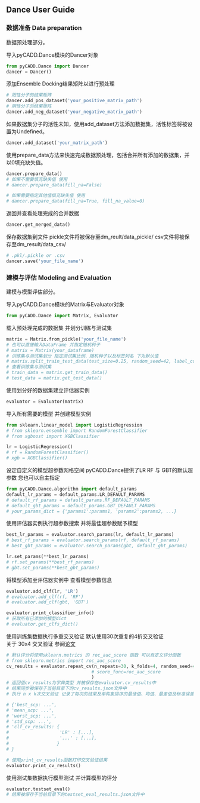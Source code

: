 ## Dance User Guide

### 数据准备 Data preparation
数据预处理部分。

导入pyCADD.Dance模块的Dancer对象
```python
from pyCADD.Dance import Dancer
dancer = Dancer()
```

添加Ensemble Docking结果矩阵以进行预处理
```python
# 阳性分子的结果矩阵
dancer.add_pos_dataset('your_positive_matrix_path')
# 阴性分子的结果矩阵
dancer.add_neg_dataset('your_negative_matrix_path')
```

如果数据集分子的活性未知，使用add_dataset方法添加数据集，活性标签将被设置为Undefined。
```python
dancer.add_dataset('your_matrix_path')
```

使用prepare_data方法来快速完成数据预处理，包括合并所有添加的数据集，并以0填充缺失值。
```python
dancer.prepare_data()
# 如果不需要填充缺失值 使用
# dancer.prepare_data(fill_na=False)

# 如果需要指定其他值填充缺失值 使用
# dancer.prepare_data(fill_na=True, fill_na_value=0)
```

返回并查看处理完成的合并数据
```python
dancer.get_merged_data()
```

保存数据集到文件 
pickle文件将被保存至dm_reult/data_pickle/
csv文件将被保存至dm_result/data_csv/

```python
# .pkl/.pickle or .csv
dancer.save('your_file_name')
```

### 建模与评估 Modeling and Evaluation
建模与模型评估部分。

导入pyCADD.Dance模块的Matrix与Evaluator对象
```python
from pyCADD.Dance import Matrix, Evaluator
```

载入预处理完成的数据集 并划分训练与测试集
```python
matrix = Matrix.from_pickle('your_file_name')
# 也可以直接输入DataFrame 并指定随机种子
# matrix = Matrix(your_dataframe)
# 训练集与测试集划分 指定测试集比例、随机种子以及标签列名 下为默认值
# matrix.split_train_test_data(test_size=0.25, random_seed=42, label_col='activity')
# 查看训练集与测试集
# train_data = matrix.get_train_data()
# test_data = matrix.get_test_data()
```

使用划分好的数据集建立评估器实例
```python
evaluator = Evaluator(matrix)
```

导入所有需要的模型 并创建模型实例
```python
from sklearn.linear_model import LogisticRegression
# from sklearn.ensemble import RandomForestClassifier
# from xgboost import XGBClassifier

lr = LogisticRegression()
# rf = RandomForestClassifier()
# xgb = XGBClassifier()
```

设定自定义的模型超参数网格空间
pyCADD.Dance提供了LR RF 与 GBT的默认超参数 您也可以自主指定
```python
from pyCADD.Dance.algorithm import default_params
default_lr_params = default_params.LR_DEFAULT_PARAMS
# default_rf_params = default_params.RF_DEFAULT_PARAMS
# default_gbt_params = default_params.GBT_DEFAULT_PARAMS
# your_params_dict = {'params1':params1, 'params2':params2, ...}
```

使用评估器实例执行超参数搜索 并将最佳超参数赋予模型
```python
best_lr_params = evaluator.search_params(lr, default_lr_params)
# best_rf_params = evaluator.search_params(rf, default_rf_params)
# best_gbt_params = evaluator.search_params(gbt, default_gbt_params)

lr.set_params(**best_lr_params)
# rf.set_params(**best_rf_params)
# gbt.set_params(**best_gbt_params)
```

将模型添加至评估器实例中 查看模型参数信息
```python
evaluator.add_clf(lr, 'LR')
# evaluator.add_clf(rf, 'RF')
# evaluator.add_clf(gbt, 'GBT')

evaluator.print_classifier_info()
# 获取所有已添加的模型dict
# evaluator.get_clfs_dict()
```

使用训练集数据执行多重交叉验证 默认使用30次重复的4折交叉验证   
关于 30x4 交叉验证 参阅[论文](https://pubs.acs.org/doi/10.1021/acs.jcim.1c00511)
```python
# 默认评分将使用sklearn.metrics 的 roc_auc_score 函数 可以自定义评分函数
# from sklearn.metrics import roc_auc_score    
cv_results = evaluator.repeat_cv(n_repeats=30, k_folds=4, random_seed=42, 
                                # score_func=roc_auc_score
                                )
# 返回值cv_results为字典类型 并被保存在evaluator.cv_results中 
# 结果同步被保存于当前目录下的cv_results.json文件中
# 执行 n x k次交叉验证 记录了每次的结果及单构象排序的最佳值、均值、最差值及标准误差

# {'best_scp: ...',
# 'mean_scp: ...',
# 'worst_scp: ...',
# 'std_scp: ...',
# 'clf_cv_results: {
#                   'LR' : [...],
#                   '...' : [...],
#                  }
# }

# 使用print_cv_results函数打印交叉验证结果
evaluator.print_cv_results()
```

使用测试集数据执行模型测试 并计算模型的评分
```python
evaluator.testset_eval()
# 结果被保存于当前目录下的testset_eval_results.json文件中
```